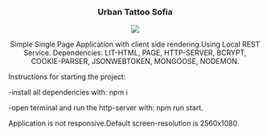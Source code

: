 <h3 align="center">Urban Tattoo Sofia</h3>
<p align="center">
  <img align="center" src="https://github.com/viktor0110/urban/blob/master/site-review/urban-site-review.gif" />
</p>

<p align="center">
Simple Single Page Application with client side rendering.Using Local REST Service. Dependencies: LIT-HTML, PAGE, HTTP-SERVER, BCRYPT, COOKIE-PARSER, JSONWEBTOKEN, MONGOOSE, NODEMON.
</p>
Instructions for starting the project:

-install all dependencies with:
npm i

-open terminal and run the http-server with:
npm run start.

Application is not responsive.Default screen-resolution is 2560x1080. 
</p>